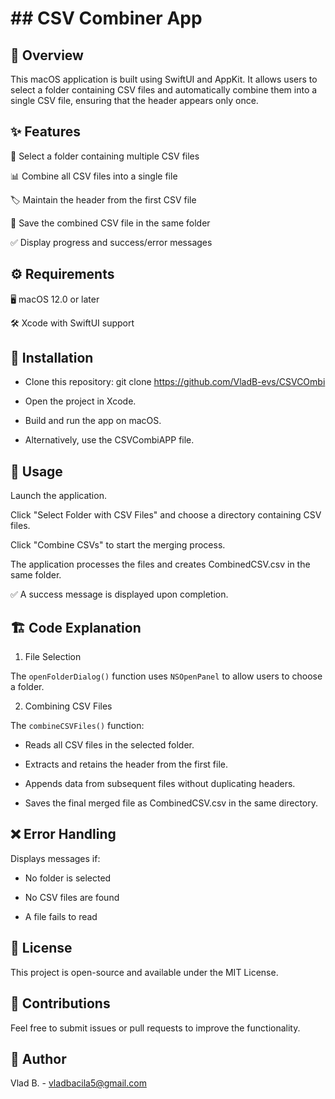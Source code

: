 # ## **CSV Combiner App**

## 📌 Overview

This macOS application is built using SwiftUI and AppKit. It allows users to select a folder containing CSV files and automatically combine them into a single CSV file, ensuring that the header appears only once.

## ✨ Features

📂 Select a folder containing multiple CSV files

📊 Combine all CSV files into a single file

🏷️ Maintain the header from the first CSV file

💾 Save the combined CSV file in the same folder

✅ Display progress and success/error messages


## ⚙️ Requirements

🖥 macOS 12.0 or later

🛠 Xcode with SwiftUI support


## 🚀 Installation

* Clone this repository: git clone https://github.com/VladB-evs/CSVCOmbi

* Open the project in Xcode.

* Build and run the app on macOS.

* Alternatively, use the CSVCombiAPP file. 


## 📝 Usage

Launch the application.

Click "Select Folder with CSV Files" and choose a directory containing CSV files.

Click "Combine CSVs" to start the merging process.

The application processes the files and creates CombinedCSV.csv in the same folder.

✅ A success message is displayed upon completion.


## 🏗 Code Explanation

1. File Selection

The `openFolderDialog()` function uses `NSOpenPanel` to allow users to choose a folder.

2. Combining CSV Files

The `combineCSVFiles()` function:

* Reads all CSV files in the selected folder.

* Extracts and retains the header from the first file.

* Appends data from subsequent files without duplicating headers.

* Saves the final merged file as CombinedCSV.csv in the same directory.


## ❌ Error Handling

Displays messages if:

* No folder is selected

* No CSV files are found

* A file fails to read


## 📜 License

This project is open-source and available under the MIT License.


## 🤝 Contributions

Feel free to submit issues or pull requests to improve the functionality.


## 👤 Author

Vlad B. - vladbacila5@gmail.com

